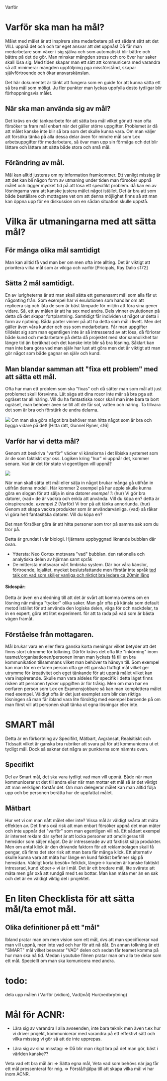 Varför 
# Varför ska man ha mål?
Målet med målet är att inspirera sina medarbetare på ett sådant sätt att det VILL uppnå det och och tar eget ansvar att det uppnås! Då får man medarbetare som växer i sig själva och som automatiskt blir bättre och bättre på det de gör. Man minskar mängden stress och oro över hur saker skall lösa sig. Med tiden skapar man ett sätt att kommunicera med varandra så att minimerar mängden uppföljning pga missförstånd, skapar självförtroende och ökar ansvarskänslan. 

Det här dokumentet är tänkt att fungera som en guide för att kunna sätta ett så bra mål som möligt. Ju fler punkter man lyckas uppfylla desto tydligar blir förhoppningsvis målet.

## När ska man använda sig av mål?
Det krävs en del tankearbete för att sätta bra mål vilket gör att man ofta försöker ta fram mål enbart när det gäller större uppgifter. Problemet är då att målet kanske inte blir så bra som det skulle kunna vara. Om man väljer att försöka tänka på alla dessa delar även för mindre mål som t.ex arbetsuppgifter för medarbetare, så övar man upp sin förmåga och det blir lättare och lättare att sätta både stora och små mål.
## Förändring av mål.
Mål kan alltid justeras om ny information framkommer. Ett vanligt misstag är att det kan bli någon form av utmaning under tiden man försöker uppnå målet och lägger mycket tid på att lösa ett specifikt problem.  då kan en av lösningarna vara att kanske justera målet något istället. Det är bra att som både beställare och mottagare vet om att denna möjlighet finns så att man kan öppna upp för en diskussion om en sådan situation skulle uppstå.

# Vilka är utmaningarna med att sätta mål?
## För många olika mål samtidigt
Man kan alltid få vad man ber om men ofta inte allting. Det är viktigt att prioritera vilka mål som är vikiga och varför [Pricipals, Ray Dalio s172]
## Sätta 2 mål samtidigt.
En av lurigheterna är att man skall sätta ett gemensamt mål som alla får ut någonting från. Som exempel har vi evulutionen som handlar om att replicera sig och låta de som är bäst lämpade för miljön att föra sina gener vidare.
Så, ett av målen är att ha sex med andra. Dels vinner evulutionen på detta då det skapar fortplantning. Samtidigt får individen ut något ur detta i form av njutning. Båda parter vinner på att ha detta som mål i livett.
Men det gäller även våra kunder och oss som medarbetare. Får man uppgifter tilldelat sig som man egentligen inte är så intresserad av att lösa, då förlorar både kund och medarbetare på detta då projektet med stor sannolikhet tar längre tid än beräknat och det kanske inte blir så bra lösning. Såklart kan man inte bara göra vad man själv har lust att göra men det är viktigt att man gör något som både gagnar en själv och kund.

## Man blandar samman att "fixa ett problem" med att sätta ett mål.
Ofta har man ett problem som ska "fixas" och då sätter man som mål att just problemet skall försvinna.
Låt säga att dina rosor inte mår så bra pga att ogräset tar all näring. Vill du ha fantastiska rosor skall man inte bara ta bort ogräset, man behöver även se till att de får sol, vatten och näring. Ta tillvara det som är bra och förstärk de andra delarna.

![](/images/hitta_rätt.svg)
Om man ska göra något bra behöver man hitta något som är bra och bygga vidare på det!
[Hitta rätt, Gunnel Ryner, s16]

## Varför har vi detta mål?
Genom att beskriva "varför" väcker vi känslorna i det libiska systemet som är de som faktiskt styr oss. Logiken kring "hur" vi uppnår det, kommer senare.
Vad är det för state vi egentligen vill uppnå?

![](/images/varför_hur_vad.svg)

När man skall sätta ett mål eller sälja in något brukar många gå utifrån in utifrån denna modell. Här kommer 2 exempel på hur apple skulle kunna göra en slogan för att sälja in sina datorer
   *exempel 1*: (hur) Vi gör bra datorer, (vad= de är vackra och enkla att använda. Vill du köpa en?
 detta är oinspirerande.
 *exempel 2* (Varför) Vi tror på att tänka annorlunda. (hur) Genom att skapa vackra produkter som är användarvänliga. (vad) så råkar vi göra helt fantasitska datorer. Vill du köpa en?
 
Det man försöker göra är att hitta personer som tror på samma sak som du tror på.

Detta är grundat i vår biologi.
Hjärnans uppbyggnad liknande bubblan där ovan.
- Yttersta: Neo Cortex motsvara "vad" bubblan. den rationella och analytiska delen av hjärnan samt språk
- De mittersta motsvarar vårt limbiska system. Där bor våra känslor, förtroende, lojalitet, mycket beslutsfattande men förstår inte språk
[ted talk om vad som skiljer vanliga och riktigt bra ledare ca 20min lång](https://www.youtube.com/watch?v=qp0HIF3SfI4)

#### Sidospår:
Detta är även en anledning till att det är svårt att komma övrens om en lösning när många "tycker" olika saker. Man går ofta på känsla som default metod istället för att använda den logiska delen, väga för och nackdelar, ta in en expert, göra ett litet experiment. för att ta rada på vad som är bästa vägen framåt.


## Förståelse från mottagaren.
Mål brukar vara en eller flera ganska korta meningar vilket betyder att det finns stort utrymme för tolkning. Därför krävs det ofta lite "inkörning" inom teamet/organisationen/personen innan man lyckats få till en bra kommunikation tillsammans vilket man behöver ta hänsyn till.
Som exempel kan man för en erfaren person ofta ge ett ganska fluffigt mål vilket ger utrymme för kreativitet och eget tänkande för att uppnå målet vilket kan vara inspirerande. Skulle man vara aldeles för specifik i detta läget finns risken att personen tycker uppgiften är för tråkig.
Men om man har en oerfaren person som t.ex en Examensjobbare så kan man komplettera målet med exempel. Väldigt ofta är det just exemplet som blir den riktiga lösningen så man får ibland vara lite försiktig med exempel beroende på om man först vill att personen skall tänka ut egna lösningar eller inte.

# SMART mål
Detta är en förkortning av Specifikt, Mätbart, Avgränsat, Realsitiskt och Tidssatt vilket är ganska bra rubriker att svara på för att kommunicera ut et tydligt mål. Dock så saknar det några av punkterna som nämnts ovan.

## Specifikt
Del av Smart mål, det ska vara tydligt vad man vill uppnå. Både när man kommunicerar ut det till andra eller när man mottar ett mål så är det viktigt att man verkligen förstår det. Om man delegerar målet kan man alltid följa upp och be personen berätta hur de uppfattat målet.

## Mätbart
Hur vet vi om man nått målet eller inte? Vissa mål är väldigt svårta att mäta effekten av. Det finns oxå risk att man enbart försöker uppnå det man mäter och inte uppnår det "varför" som man egentligen vill nå. Ett sådant exempel är internet reklam där syftet är att locka personer att omdirigeras till hemsidor som säljer något. De är intresserade av att faktiskt sälja produkter. Men om antal klick är den drivande faktorn för att reklambolagen skall få pengar, då finns det stor risk att man bara får många klick. Ett alternativ skulle kunna vara att mäta hur länge en kund faktist befinner sig på hemsidan. Väldigt korta besök= felklick, längre-> kunden är kanske faktiskt intressrad, kund köper-> vi är i mål. Det är ett bredare mål, lite svårate att mäta men går oxå att rundgå med t.ex bottar.
Man kan mäta mer än en sak och det är en väldigt viktig del i projektet.


# En liten Checklista för att sätta mål/ta emot mål.

## Olika definitioner på ett "mål"
Ibland pratar man om men vision som ett mål, dvs att man specificerar vad man vill uppnå, men inte vad och hur för att nå dåt.
En annan tolkning är ett "SMART" mål vilket besvarar "VAD" delen och sedan får teamet komma på hur man ska nå tid.
Medan i youtube filmen pratar man om alla tre delar som ett mål. Speciellt om man ska komunicera med andra.

# todo:
dela upp målen i Varför (vidion), Vad(mål) Hur(nedbrytning)
# Mål för ACNR:
- Lära sig av varandra
  I alla avseenden, inte bara teknik men även t.ex hur vi driver projekt, kommunicerar med varandra på ett effektivt sätt och vilka misstag vi gör så att de inte upprepas.
  
- Lära sig av sina misstag:
 => Då blir man rikgit bra på det man gör, bäst i världen kanske??


Veta vad ett bra mål är:
    => Sätta egna mål, Veta vad som behövs när jag får ett mål pressenterat för mig.
          => Förstå/hjälpa till att skapa vilka mål vi har inom ACNR. 


